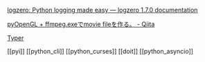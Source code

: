 [logzero: Python logging made easy — logzero 1.7.0 documentation](https://logzero.readthedocs.io/en/latest/)

[pyOpenGL + ffmpeg.exeでmovie fileを作る。 - Qiita](https://qiita.com/gaziya5/items/42b9856849fbe98e40d7)

[Typer](https://typer.tiangolo.com/)


[[pyi]]
[[python_cli]]
[[python_curses]]
[[doit]]
[[python_asyncio]]
